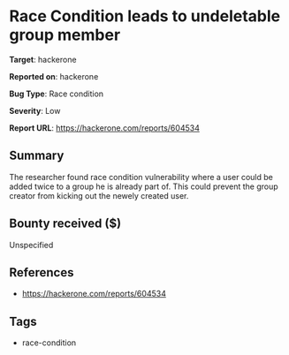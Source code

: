 # Race Condition leads to undeletable group member

**Target**: hackerone

**Reported on**: hackerone

**Bug Type**: Race condition

**Severity**: Low

**Report URL**: https://hackerone.com/reports/604534

## Summary
The researcher found race condition vulnerability where a user could be added twice to a group he is already part of. This could prevent the group creator from kicking out the newely created user.

## Bounty received ($)
Unspecified

## References
- https://hackerone.com/reports/604534
## Tags
- race-condition
